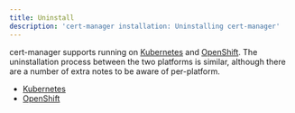 ```yaml
---
title: Uninstall
description: 'cert-manager installation: Uninstalling cert-manager'
---
```


cert-manager supports running on [Kubernetes](https://kubernetes.io) and
[OpenShift](https://www.openshift.com). The uninstallation process between the
two platforms is similar, although there are a number of extra notes to be aware
of per-platform.

- [Kubernetes](./kubernetes.md)
- [OpenShift](./openshift.md)